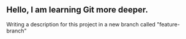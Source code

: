 ## Hello, I am learning Git more deeper.
Writing a description for this project in a new branch called "feature-branch"
